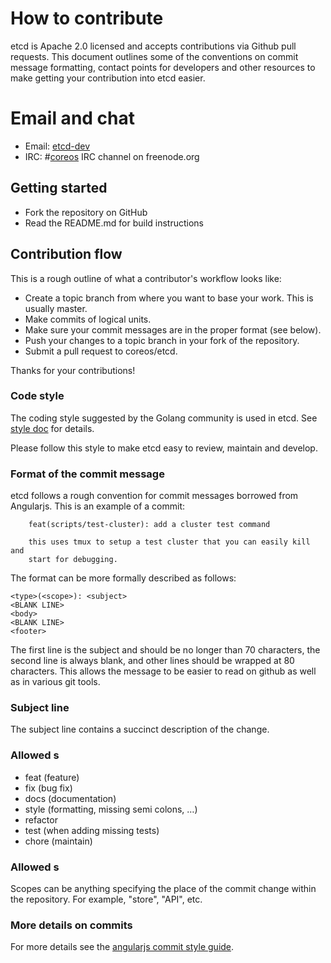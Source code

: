 # How to contribute

etcd is Apache 2.0 licensed and accepts contributions via Github pull requests. This document outlines some of the conventions on commit message formatting, contact points for developers and other resources to make getting your contribution into etcd easier.

# Email and chat

- Email: [etcd-dev](https://groups.google.com/forum/?hl=en#!forum/etcd-dev)
- IRC: #[coreos](irc://irc.freenode.org:6667/#coreos) IRC channel on freenode.org

## Getting started

- Fork the repository on GitHub
- Read the README.md for build instructions

## Contribution flow

This is a rough outline of what a contributor's workflow looks like:

- Create a topic branch from where you want to base your work. This is usually master.
- Make commits of logical units.
- Make sure your commit messages are in the proper format (see below).
- Push your changes to a topic branch in your fork of the repository.
- Submit a pull request to coreos/etcd.

Thanks for your contributions!

### Code style

The coding style suggested by the Golang community is used in etcd. See [style doc](https://code.google.com/p/go-wiki/wiki/Style) for details.

Please follow this style to make etcd easy to review, maintain and develop.

### Format of the commit message

etcd follows a rough convention for commit messages borrowed from Angularjs. This is an example of a commit:

```
    feat(scripts/test-cluster): add a cluster test command

    this uses tmux to setup a test cluster that you can easily kill and
    start for debugging.
```

The format can be more formally described as follows:

```
<type>(<scope>): <subject>
<BLANK LINE>
<body>
<BLANK LINE>
<footer>
```

The first line is the subject and should be no longer than 70 characters, the second line is always blank, and other lines should be wrapped at 80 characters.  This allows the message to be easier to read on github as well as
in various git tools.

### Subject line

The subject line contains a succinct description of the change.

### Allowed <type>s
- feat (feature)
- fix (bug fix)
- docs (documentation)
- style (formatting, missing semi colons, …)
- refactor
- test (when adding missing tests)
- chore (maintain)

### Allowed <scope>s

Scopes can be anything specifying the place of the commit change within the repository. For example, "store", "API", etc.

### More details on commits

For more details see the [angularjs commit style guide](https://docs.google.com/a/coreos.com/document/d/1QrDFcIiPjSLDn3EL15IJygNPiHORgU1_OOAqWjiDU5Y/edit#).
